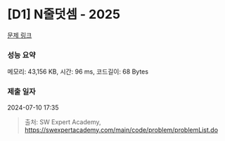 # [D1] N줄덧셈 - 2025 

[문제 링크](https://swexpertacademy.com/main/code/problem/problemDetail.do?contestProbId=AV5QFZtaAscDFAUq) 

### 성능 요약

메모리: 43,156 KB, 시간: 96 ms, 코드길이: 68 Bytes

### 제출 일자

2024-07-10 17:35



> 출처: SW Expert Academy, https://swexpertacademy.com/main/code/problem/problemList.do